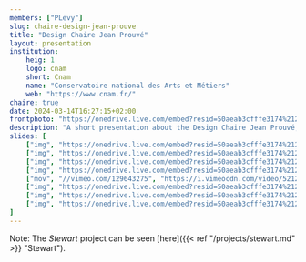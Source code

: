 ```yaml
---
members: ["PLevy"]
slug: chaire-design-jean-prouve
title: "Design Chaire Jean Prouvé"
layout: presentation
institution:
    heig: 1
    logo: cnam
    short: Cnam
    name: "Conservatoire national des Arts et Métiers"
    web: "https://www.cnam.fr/"
chaire: true
date: 2024-03-14T16:27:15+02:00
frontphoto: "https://onedrive.live.com/embed?resid=50aeab3cfffe3174%212422141&authkey=%21AOk7cIPg0B9cAew&width=660"
description: "A short presentation about the Design Chaire Jean Prouvé, reugularly updated."
slides: [
    ["img", "https://onedrive.live.com/embed?resid=50aeab3cfffe3174%212423274&authkey=!ACY6NQWYzbwqj6Y"],
    ["img", "https://onedrive.live.com/embed?resid=50aeab3cfffe3174%212423273&authkey=!ANDbDSzqlgN8Z4I"],
    ["img", "https://onedrive.live.com/embed?resid=50aeab3cfffe3174%212423281&authkey=!AIvzcPnz__VCPl0"],
    ["img", "https://onedrive.live.com/embed?resid=50aeab3cfffe3174%212423283&authkey=!AJjff7eZQMshNcQ"],
    ["mov", "//vimeo.com/129643275", "https://i.vimeocdn.com/video/521210607-fc658f04897560006456ac99b1fa4a92d9780af1a4da09152bb6837202211505-d?mw=1920&mh=1080&q=70"],
    ["img", "https://onedrive.live.com/embed?resid=50aeab3cfffe3174%212423279&authkey=!AP4ktLv6iFG-_uE"],
    ["img", "https://onedrive.live.com/embed?resid=50aeab3cfffe3174%212423278&authkey=!AJ-KPkpDe1Ve45U"],
    ["img", "https://onedrive.live.com/embed?resid=50aeab3cfffe3174%212423277&authkey=!ADbuLyqtNX414yk"]
]
---
```


Note: The *Stewart* project can be seen [here]({{< ref "/projects/stewart.md" >}} "Stewart").